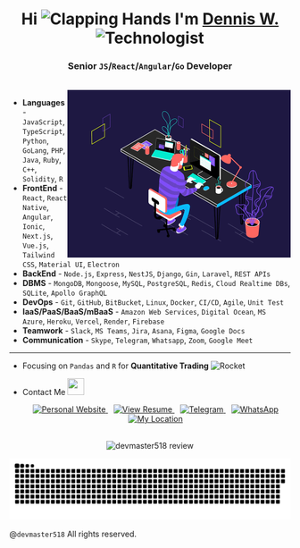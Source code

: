 <!--
**devmaster518/devmaster518** is a ✨ _special_ ✨ repository because its `README.md` (this file) appears on your GitHub profile.

Here are some ideas to get you started:

- 🔭 I’m currently working on ...
- 🌱 I’m currently learning ...
- 👯 I’m looking to collaborate on ...
- 🤔 I’m looking for help with ...
- 💬 Ask me about ...
- 📫 How to reach me: ...
- 😄 Pronouns: ...
- ⚡ Fun fact: ...
-->

<h1 align="center">
  Hi
  <img src="https://raw.githubusercontent.com/Tarikul-Islam-Anik/Animated-Fluent-Emojis/master/Emojis/Hand%20gestures/Clapping%20Hands.png" alt="Clapping Hands" width="30" height="30" />
  I'm <a href="https://devstar-resume-page-v2.vercel.app/" target="blank">Dennis W.</a>
  <img src="https://raw.githubusercontent.com/Tarikul-Islam-Anik/Animated-Fluent-Emojis/master/Emojis/People/Technologist.png" alt="Technologist" width="35" height="35" />
</h1>
<h3 align="center">
  Senior <code>JS</code>/<code>React</code>/<code>Angular</code>/<code>Go</code> Developer
</h3>

<br />

<a target="_blank" align="center">
  <img align="right" top="500" height="300" width="400" alt="I work in this manner!" src="Productive_Working.gif">
</a>

- **Languages** - `JavaScript`, `TypeScript`, `Python`, `GoLang`, `PHP`, `Java`, `Ruby`, `C++`, `Solidity`, `R`
- **FrontEnd** - `React`, `React Native`, `Angular`, `Ionic`, `Next.js`, `Vue.js`, `Tailwind CSS`, `Material UI`, `Electron`
- **BackEnd** - `Node.js`, `Express`, `NestJS`, `Django`, `Gin`, `Laravel`, `REST APIs`
- **DBMS** - `MongoDB`, `Mongoose`, `MySQL`, `PostgreSQL`, `Redis`, `Cloud Realtime DBs`, `SQLite`, `Apollo GraphQL`
- **DevOps** - `Git`, `GitHub`, `BitBucket`, `Linux`, `Docker`, `CI/CD`, `Agile`, `Unit Test`
- **IaaS/PaaS/BaaS/mBaaS** - `Amazon Web Services`, `Digital Ocean`, `MS Azure`, `Heroku`, `Vercel`, `Render`, `Firebase`
- **Teamwork** - `Slack`, `MS Teams`, `Jira`, `Asana`, `Figma`, `Google Docs`
- **Communication** - `Skype`, `Telegram`, `Whatsapp`, `Zoom`, `Google Meet`

---

- Focusing on `Pandas` and `R` for **Quantitative Trading** <img src="https://raw.githubusercontent.com/Tarikul-Islam-Anik/Animated-Fluent-Emojis/master/Emojis/Travel%20and%20places/Rocket.png" alt="Rocket" width="30" height="30" />

- Contact Me <img src="https://media.giphy.com/media/iY8CRBdQXODJSCERIr/giphy.gif" width="30" height="30" />

<p align="center">
  <div align="center"  class="icons-social" style="margin-left: 10px;">
    <a href="https://devstar-resume-page-v2.vercel.app/" target="_blank" title="Personal Website" style="margin-left: 10px;">
      <img src="https://img.icons8.com/doodle/40/000000/link--v1.png" alt="Personal Website">
    </a>
    <a href="https://docs.google.com/document/d/1qmlWFQvxh7iSg71ZF5clbCY8D2i576Dm/edit?usp=drive_link&ouid=108510853676302554797&rtpof=true&sd=true" target="_blank" title="View Resume" style="margin-left: 10px;">
      <img src="https://img.icons8.com/doodle/40/000000/pdf--v1.png" alt="View Resume">
    </a>
    <a href="https://t.me/codeguru827/" target="_blank" title="Telegram" style="margin-left: 10px;">
      <img src="https://img.icons8.com/doodle/40/000000/telegram--v2.png" alt="Telegram">
    </a>
    <a href="https://wa.me/33780871076" target="_blank" title="WhatsApp" style="margin-left: 10px;">
      <img src="https://img.icons8.com/doodle/40/000000/whatsapp--v1.png" alt="WhatsApp">
    </a>
    <a href="https://www.google.com/maps?q=Calgary,+Alberta+T2A+0A1,+CA" target="_blank" title="My Location" style="margin-left: 10px;">
      <img src="https://img.icons8.com/doodle/40/000000/marker--v1.png" alt="My Location">
    </a>
  </div>
</p>

<br />

<div id="header" align="center">
  <img src="https://komarev.com/ghpvc/?username=devmaster518&style=for-the-badge&color=orange" alt="devmaster518 review" />
</div>

<p align="center">
 <img width="1000" src="github-snake.svg" alt="snake over GitHub" />
</p>

@<code>devmaster518</code> All rights reserved.
